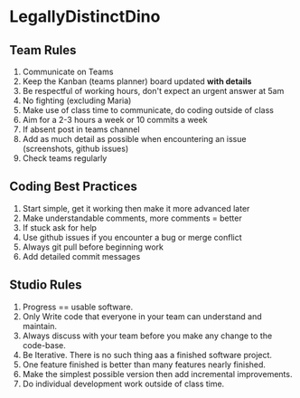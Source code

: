 # LegallyDistinctDino

## Team Rules

1. Communicate on Teams
2. Keep the Kanban (teams planner) board updated **with details**
3. Be respectful of working hours, don't expect an urgent answer at 5am
4. No fighting (excluding Maria)
5. Make use of class time to communicate, do coding outside of class
6. Aim for a 2-3 hours a week or 10 commits a week
7. If absent post in teams channel
8. Add as much detail as possible when encountering an issue (screenshots, github issues)
9. Check teams regularly

## Coding Best Practices
1. Start simple, get it working then make it more advanced later
2. Make understandable comments, more comments = better
3. If stuck ask for help
4. Use github issues if you encounter a bug or merge conflict
5. Always git pull before beginning work
6. Add detailed commit messages


## Studio Rules
1. Progress == usable software.
2. Only Write code that everyone in your team can understand and maintain.
3. Always discuss with your team before you make any change to the code-base.
4. Be Iterative. There is no such thing aas a finished software project.
5. One feature finished is better than many features nearly finished.
6. Make the simplest possible version then add incremental improvements.
7. Do individual development work outside of class time.